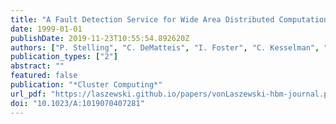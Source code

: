 ```yaml
---
title: "A Fault Detection Service for Wide Area Distributed Computations"
date: 1999-01-01
publishDate: 2019-11-23T10:55:54.892620Z
authors: ["P. Stelling", "C. DeMatteis", "I. Foster", "C. Kesselman", "C. Lee", "Gregor von Laszewski"]
publication_types: ["2"]
abstract: ""
featured: false
publication: "*Cluster Computing*"
url_pdf: "https://laszewski.github.io/papers/vonLaszewski-hbm-journal.pdf"
doi: "10.1023/A:1019070407281"
---
```


